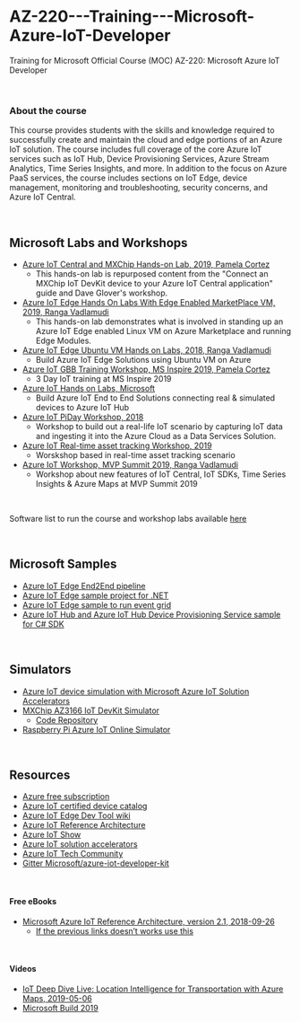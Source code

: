 # AZ-220---Training---Microsoft-Azure-IoT-Developer
Training for Microsoft Official Course (MOC) AZ-220: Microsoft Azure IoT Developer

<br>

### About the course
This course provides students with the skills and knowledge required to successfully create and maintain the cloud and edge portions of an Azure IoT solution. The course includes full coverage of the core Azure IoT services such as IoT Hub, Device Provisioning Services, Azure Stream Analytics, Time Series Insights, and more. In addition to the focus on Azure PaaS services, the course includes sections on IoT Edge, device management, monitoring and troubleshooting, security concerns, and Azure IoT Central.

<br>

## Microsoft Labs and Workshops
 * [Azure IoT Central and MXChip Hands-on Lab, 2019, Pamela Cortez](https://github.com/AltaOhms/IoT-Central-HoL)
   * This hands-on lab is repurposed content from the "Connect an MXChip IoT DevKit device to your Azure IoT Central application" guide and Dave Glover's workshop.
 * [Azure IoT Edge Hands On Labs With Edge Enabled MarketPlace VM, 2019, Ranga Vadlamudi](https://github.com/rangv/azureiotedgelab)
   * This hands-on lab demonstrates what is involved in standing up an Azure IoT Edge enabled Linux VM on Azure Marketplace and running Edge Modules.
 * [Azure IoT Edge Ubuntu VM Hands on Labs, 2018, Ranga Vadlamudi](https://github.com/rangv/AzureIoTEdgeUbuntuLabs)
   * Build Azure IoT Edge Solutions using Ubuntu VM on Azure
 * [Azure IoT GBB Training Workshop, MS Inspire 2019, Pamela Cortez](https://github.com/AltaOhms/ReadyIoTWorkshop)
   * 3 Day IoT training at MS Inspire 2019
 * [Azure IoT Hands on Labs, Microsoft](https://github.com/Azure-Samples/azureiotlabs)
   * Build Azure IoT End to End Solutions connecting real & simulated devices to Azure IoT Hub
 * [Azure IoT PiDay Workshop, 2018](https://github.com/Azure/IoT-Pi-Day)
   * Workshop to build out a real-life IoT scenario by capturing IoT data and ingesting it into the Azure Cloud as a Data Services Solution.
 * [Azure IoT Real-time asset tracking Workshop, 2019](https://github.com/Azure/iot-workshop-asset-tracking)
   * Worskshop based in real-time asset tracking scenario
 * [Azure IoT Workshop, MVP Summit 2019, Ranga Vadlamudi](https://github.com/rangv/MarchWorkshop)
   * Workshop about new features of IoT Central, IoT SDKs, Time Series Insights & Azure Maps at MVP Summit 2019

 
 
 <br>

Software list to run the course and workshop labs available [here](./Lab-Setup.md)


<br>
  
## Microsoft Samples
 * [Azure IoT Edge End2End pipeline](https://github.com/Azure-Samples/iotedge-end2end-messageflow)
 * [Azure IoT Edge sample project for .NET](https://github.com/Azure-Samples/iot-edge-sample-dotnet) 
 * [Azure IoT Edge sample to run event grid ](https://github.com/Azure-Samples/azure-iot-edge-event-grid-sample)
 * [Azure IoT Hub and Azure IoT Hub Device Provisioning Service sample for C# SDK](https://github.com/Azure-Samples/azure-iot-samples-csharp)


<br>

## Simulators
  * [Azure IoT device simulation with Microsoft Azure IoT Solution Accelerators](https://www.azureiotsolutions.com/Accelerators)
  * [MXChip AZ3166 IoT DevKit Simulator](https://azure-samples.github.io/iot-devkit-web-simulator/)
    * [Code Repository](https://github.com/Azure-Samples/iot-devkit-web-simulator)
  * [Raspberry Pi Azure IoT Online Simulator](https://azure-samples.github.io/raspberry-pi-web-simulator/)


<br>

## Resources
 * [Azure free subscription](https://azure.microsoft.com/free/)
 * [Azure IoT certified device catalog](https://catalog.azureiotsolutions.com/alldevices)
 * [Azure IoT Edge Dev Tool wiki](https://github.com/Azure/iotedgedev/wiki)
 * [Azure IoT Reference Architecture](https://aka.ms/iotrefarchitecture)
 * [Azure IoT Show](https://aka.ms/iotshow)
 * [Azure IoT solution accelerators](https://www.azureiotsolutions.com/Accelerators)
 * [Azure IoT Tech Community](https://aka.ms/iottechcommunity)
 * [Gitter Microsoft/azure-iot-developer-kit](https://gitter.im/Microsoft/azure-iot-developer-kit?at=5cf375da9b50f639356a61a7)


<br>

#### Free eBooks
 * [Microsoft Azure IoT Reference Architecture, version 2.1, 2018-09-26](http://download.microsoft.com/download/A/4/D/A4DAD253-BC21-41D3-B9D9-87D2AE6F0719/Microsoft_Azure_IoT_Reference_Architecture.pdf)
   * [If the previous links doesn’t works use this](https://aka.ms/iotrefarchitecture)


<br>
 
#### Videos
 * [IoT Deep Dive Live: Location Intelligence for Transportation with Azure Maps, 2019-05-06](https://www.youtube.com/watch?v=MJhfqC9Chjo)
 * [Microsoft Build 2019](./Microsoft-Build-2019.md)
